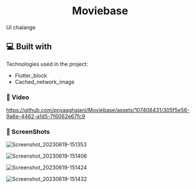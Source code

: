 <h1 align="center" id="title">Moviebase</h1>

<p id="description">UI chalange</p>

<h2>💻 Built with</h2>

Technologies used in the project:

*   Flutter_block
*   Cached_network_image

<h3>🦖 Video</h3> 


https://github.com/poyaaghajani/Moviebase/assets/107408431/305f5e56-9a6e-4462-a1d5-7f6062e67fc9

<h3>🦖 ScreenShots</h3>

![Screenshot_20230619-151353](https://github.com/poyaaghajani/Moviebase/assets/107408431/ef2d99c8-6285-4880-a3af-6d4289472ef5)



![Screenshot_20230619-151406](https://github.com/poyaaghajani/Moviebase/assets/107408431/2e9c1e30-8a34-4921-a836-63340aad785f)



![Screenshot_20230619-151424](https://github.com/poyaaghajani/Moviebase/assets/107408431/60dcc6f2-287f-4c9c-9cfe-9db8eec46bdb)



![Screenshot_20230619-151432](https://github.com/poyaaghajani/Moviebase/assets/107408431/fe04f57c-43bb-447b-aa3f-5d0e1f16679d)





